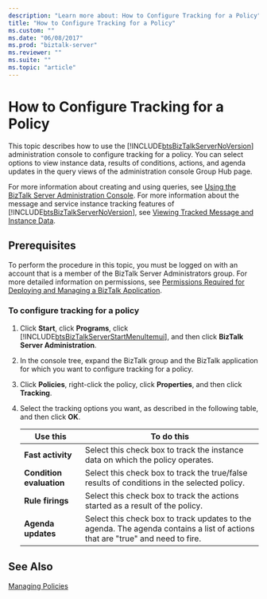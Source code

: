 ```yaml
---
description: "Learn more about: How to Configure Tracking for a Policy"
title: "How to Configure Tracking for a Policy"
ms.custom: ""
ms.date: "06/08/2017"
ms.prod: "biztalk-server"
ms.reviewer: ""
ms.suite: ""
ms.topic: "article"
---
```

# How to Configure Tracking for a Policy
This topic describes how to use the [!INCLUDE[btsBizTalkServerNoVersion](../includes/btsbiztalkservernoversion-md.md)] administration console to configure tracking for a policy. You can select options to view instance data, results of conditions, actions, and agenda updates in the query views of the administration console Group Hub page.  
  
 For more information about creating and using queries, see [Using the BizTalk Server Administration Console](../core/using-the-biztalk-server-administration-console.md). For more information about the message and service instance  tracking features of [!INCLUDE[btsBizTalkServerNoVersion](../includes/btsbiztalkservernoversion-md.md)], see [Viewing Tracked Message and Instance Data](../core/viewing-tracked-message-and-instance-data.md).  
  
## Prerequisites  
 To perform the procedure in this topic, you must be logged on with an account that is a member of the BizTalk Server Administrators group. For more detailed information on permissions, see [Permissions Required for Deploying and Managing a BizTalk Application](../core/permissions-required-for-deploying-and-managing-a-biztalk-application.md).  
  
### To configure tracking for a policy  
  
1. Click **Start**, click **Programs**, click [!INCLUDE[btsBizTalkServerStartMenuItemui](../includes/btsbiztalkserverstartmenuitemui-md.md)], and then click **BizTalk Server Administration**.  
  
2. In the console tree, expand the BizTalk group and the BizTalk application for which you want to configure tracking for a policy.  
  
3. Click **Policies**, right-click the policy, click **Properties**, and then click **Tracking**.  
  
4. Select the tracking options you want, as described in the following table, and then click **OK**.  
  
   |Use this|To do this|  
   |--------------|----------------|  
   |**Fast activity**|Select this check box to track the instance data on which the policy operates.|  
   |**Condition evaluation**|Select this check box to track the true/false results of conditions in the selected policy.|  
   |**Rule firings**|Select this check box to track the actions started as a result of the policy.|  
   |**Agenda updates**|Select this check box to track updates to the agenda. The agenda contains a list of actions that are "true" and need to fire.|  
  
## See Also  
 [Managing Policies](../core/managing-policies.md)
